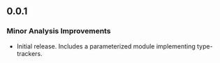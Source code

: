## 0.0.1

### Minor Analysis Improvements

* Initial release. Includes a parameterized module implementing type-trackers.
